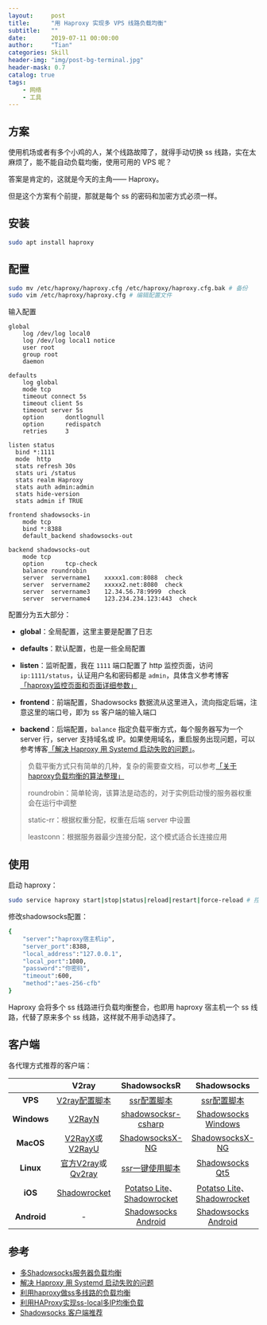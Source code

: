 ```yaml
---
layout:     post
title:      "用 Haproxy 实现多 VPS 线路负载均衡"
subtitle:   ""
date:       2019-07-11 00:00:00
author:     "Tian"
categories: Skill
header-img: "img/post-bg-terminal.jpg"
header-mask: 0.7
catalog: true
tags:
    - 网络
    - 工具
---
```


## 方案

使用机场或者有多个小鸡的人，某个线路故障了，就得手动切换 ss 线路，实在太麻烦了，能不能自动负载均衡，使用可用的 VPS 呢？

答案是肯定的，这就是今天的主角—— Haproxy。

但是这个方案有个前提，那就是每个 ss 的密码和加密方式必须一样。

## 安装

```bash
sudo apt install haproxy
```

## 配置

```bash
sudo mv /etc/haproxy/haproxy.cfg /etc/haproxy/haproxy.cfg.bak # 备份
sudo vim /etc/haproxy/haproxy.cfg # 编辑配置文件
```

输入配置

```config
global
    log /dev/log local0
    log /dev/log local1 notice
    user root
    group root
    daemon

defaults
    log global
    mode tcp
    timeout connect 5s
    timeout client 5s
    timeout server 5s
    option      dontlognull
    option      redispatch
    retries     3

listen status
  bind *:1111
  mode  http
  stats refresh 30s
  stats uri /status
  stats realm Haproxy  
  stats auth admin:admin
  stats hide-version
  stats admin if TRUE

frontend shadowsocks-in
    mode tcp
    bind *:8388
    default_backend shadowsocks-out

backend shadowsocks-out
    mode tcp
    option      tcp-check
    balance roundrobin
    server  servername1    xxxxx1.com:8088  check
    server  servername2    xxxxx2.net:8080  check
    server  servername3    12.34.56.78:9999  check
    server  servername4    123.234.234.123:443  check
```

配置分为五大部分：

- **global**：全局配置，这里主要是配置了日志

- **defaults**：默认配置，也是一些全局配置

- **listen**：监听配置，我在 `1111` 端口配置了 http 监控页面，访问 `ip:1111/status`，认证用户名和密码都是 `admin`，具体含义参考博客[「haproxy监控页面和页面详细参数」](https://www.centos.bz/2018/01/haproxy监控页面-和页面详细参数/)

- **frontend**：前端配置，Shadowsocks 数据流从这里进入，流向指定后端，注意这里的端口号，即为 ss 客户端的输入端口

- **backend**：后端配置，`balance` 指定负载平衡方式，每个服务器写为一个 server 行，server 支持域名或 IP。如果使用域名，重启服务出现问题，可以参考博客[「解决 Haproxy 用 Systemd 启动失败的问题」](https://www.solarck.com/systemd-wait-network-online.html)。

> 负载平衡方式只有简单的几种，复杂的需要查文档，可以参考[「关于haproxy负载均衡的算法整理」](https://my.oschina.net/BambooLi/blog/506397)
>
> roundrobin：简单轮询，该算法是动态的，对于实例启动慢的服务器权重会在运行中调整
>
> static-rr：根据权重分配，权重在后端 server 中设置
>
> leastconn：根据服务器最少连接分配，这个模式适合长连接应用

## 使用

启动 haproxy：

```bash
sudo service haproxy start|stop|status|reload|restart|force-reload # 控制 haproxy 的运行
```

修改shadowsocks配置：

```bash
{
    "server":"haproxy宿主机ip",
    "server_port":8388,
    "local_address":"127.0.0.1",
    "local_port":1080,
    "password":"你密码",
    "timeout":600,
    "method":"aes-256-cfb"
}
```

Haproxy 会将多个 ss 线路进行负载均衡整合，也即用 haproxy 宿主机一个 ss 线路，代替了原来多个 ss 线路，这样就不用手动选择了。

## 客户端

各代理方式推荐的客户端：

|             |                            V2ray                             |                         ShadowsocksR                         |                         Shadowsocks                          |
| :---------: | :----------------------------------------------------------: | :----------------------------------------------------------: | :----------------------------------------------------------: |
|   **VPS**   |      [V2ray配置脚本](<https://github.com/233boy/v2ray>)      | [ssr配置脚本](https://raw.githubusercontent.com/ToyoDAdoubi/doubi/master/ssr.sh) | [ssr配置脚本](https://raw.githubusercontent.com/ToyoDAdoubi/doubi/master/ssr.sh) |
| **Windows** | [V2RayN](<https://github.com/233boy/v2ray/wiki/V2RayN%E4%BD%BF%E7%94%A8%E6%95%99%E7%A8%8B>) | [shadowsocksr-csharp](https://github.com/shadowsocksr-backup/shadowsocksr-csharp/releases) | [Shadowsocks Windows](https://github.com/shadowsocks/shadowsocks-windows/releases) |
|  **MacOS**  | [V2RayX](<https://github.com/Cenmrev/V2RayX/releases>)或[V2RayU](https://github.com/yanue/V2rayU) | [ShadowsocksX-NG](https://github.com/shadowsocksr-backup/ShadowsocksX-NG/releases) | [ShadowsocksX-NG](https://github.com/shadowsocks/ShadowsocksX-NG/releases) |
|  **Linux**  | [官方V2ray](<https://www.v2ray.com/>)或[Qv2ray](https://qv2ray.github.io/getting-started/) | [ssr一键使用脚本](https://github.com/the0demiurge/CharlesScripts/blob/master/charles/bin/ssr) | [Shadowsocks Qt5](https://github.com/shadowsocks/shadowsocks-qt5/wiki/Installation) |
|   **iOS**   | [Shadowrocket](https://itunes.apple.com/app/shadowrocket/id932747118) | [Potatso Lite](https://itunes.apple.com/app/potatso-lite/id1239860606)、[Shadowrocket](https://itunes.apple.com/app/shadowrocket/id932747118) | [Potatso Lite](https://itunes.apple.com/app/potatso-lite/id1239860606)、[Shadowrocket](https://itunes.apple.com/app/shadowrocket/id932747118) |
| **Android** |                              -                               | [Shadowsocks Android](https://github.com/shadowsocks/shadowsocks-android/releases) | [Shadowsocks Android](https://github.com/shadowsocks/shadowsocks-android/releases) |



## 参考

- [多Shadowsocks服务器负载均衡](https://www.solarck.com/haproxy-shadowsocks-balance.html)
- [解决 Haproxy 用 Systemd 启动失败的问题](https://www.solarck.com/systemd-wait-network-online.html)
- [利用haproxy做ss多线路的负载均衡](https://yuln.com/thread-14-1-1.html)
- [利用HAProxy实现ss-local多IP均衡负载](https://zhuanlan.zhihu.com/p/30559435)
- [Shadowsocks 客户端推荐](https://www.vpnto.net/posts/shadowsocks-client/)